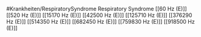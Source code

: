 #Krankheiten/RespiratorySyndrome
Respiratory Syndrome
[[60 Hz (E)]]
[[520 Hz (E)]]
[[15170 Hz (E)]]
[[42500 Hz (E)]]
[[125710 Hz (E)]]
[[376290 Hz (E)]]
[[514350 Hz (E)]]
[[682450 Hz (E)]]
[[759830 Hz (E)]]
[[918500 Hz (E)]]